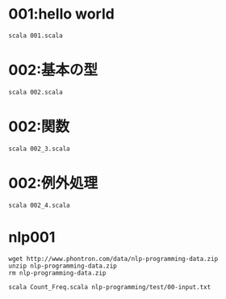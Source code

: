 

# 001:hello world

    scala 001.scala

# 002:基本の型

    scala 002.scala

# 002:関数

    scala 002_3.scala

# 002:例外処理

    scala 002_4.scala


# nlp001


    wget http://www.phontron.com/data/nlp-programming-data.zip
    unzip nlp-programming-data.zip
    rm nlp-programming-data.zip

    scala Count_Freq.scala nlp-programming/test/00-input.txt